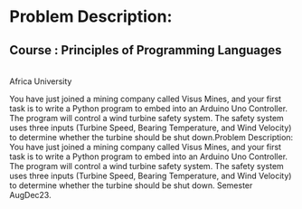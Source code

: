 # Problem Description:

## Course : Principles of Programming Languages

<br>
Africa University
<br>

You have just joined a mining company called Visus Mines, and your first task is to write a Python program to embed into an Arduino Uno Controller. The program will control a wind turbine safety system. The safety system uses three inputs (Turbine Speed, Bearing Temperature, and Wind Velocity) to determine whether the turbine should be shut down.Problem Description: You have just joined a mining company called Visus Mines, and your first task is to write a Python program to embed into an Arduino Uno Controller. The program will control a wind turbine safety system. The safety system uses three inputs (Turbine Speed, Bearing Temperature, and Wind Velocity) to determine whether the turbine should be shut down. Semester AugDec23.